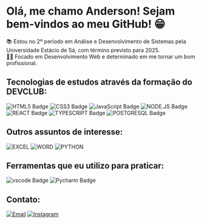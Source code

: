 # Olá, me chamo Anderson! Sejam bem-vindos ao meu GitHub! 😁

📚 Estou no 2º período em Análise e Desenvolvimento de Sistemas pela Universidade Estácio de Sá, com término previsto para 2025.  
👨‍💻 Focado em Desenvolvimento Web  e determinado em me tornar um bom profissional.

## Tecnologias de estudos através da formação do DEVCLUB:

![HTML5 Badge](https://img.shields.io/badge/HTML5-E34F26?style=for-the-badge&logo=html5&logoColor=white)
![CSS3 Badge](https://img.shields.io/badge/CSS3-1572B6?style=for-the-badge&logo=css3&logoColor=white)
![JavaScript Badge](https://img.shields.io/badge/JavaScript-F7DF1E?style=for-the-badge&logo=javascript&logoColor=black)
![NODE.JS Badge](https://img.shields.io/badge/Node.js-43853D?style=for-the-badge&logo=node.js&logoColor=white)
![REACT Badge](https://img.shields.io/badge/React-20232A?style=for-the-badge&logo=react&logoColor=61DAFB)
![TYPESCRIPT Badge](https://img.shields.io/badge/TypeScript-007ACC?style=for-the-badge&logo=typescript&logoColor=white)
![POSTGRESQL Badge](https://img.shields.io/badge/PostgreSQL-316192?style=for-the-badge&logo=postgresql&logoColor=white)

## Outros assuntos de interesse:
![EXCEL](https://img.shields.io/badge/Microsoft_Excel-217346?style=for-the-badge&logo=microsoft-excel&logoColor=white)
![WORD](https://img.shields.io/badge/Microsoft_Word-2B579A?style=for-the-badge&logo=microsoft-word&logoColor=white)
![PYTHON](https://img.shields.io/badge/Python-14354C?style=for-the-badge&logo=python&logoColor=white)
## Ferramentas que eu utilizo para praticar:
![vscode Badge](https://img.shields.io/badge/Visual_Studio-5C2D91?style=for-the-badge&logo=visual%20studio&logoColor=white)
![Pycharm Badge](https://img.shields.io/badge/PyCharm-000000.svg?&style=for-the-badge&logo=PyCharm&logoColor=white)
## Contato:
[![Email](https://img.shields.io/badge/Gmail-D14836?style=for-the-badge&logo=gmail&logoColor=white&color=black)](mailto:andinhoalves89@gmail.com)
[![Instagram](https://img.shields.io/badge/Instagram-E4405F?style=for-the-badge&logo=instagram&logoColor=white&color=black)](ttps://www.instagram.com/andersonphereira/)


